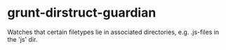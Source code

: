 grunt-dirstruct-guardian
========================

Watches that certain filetypes lie in associated directories, e.g. .js-files in the 'js' dir.
